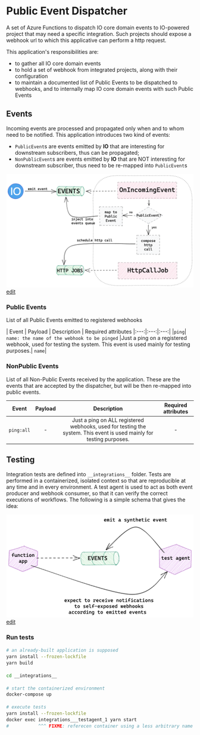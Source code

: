 # Public Event Dispatcher

A set of Azure Functions to dispatch IO core domain events to IO-powered project that may need a specific integration. Such projects should expose a webhook url to which this applicative can perform a http request.


This application's responsibilities are:
* to gather all IO core domain events
* to hold a set of webhook from integrated projects, along with their configuration
* to maintain a documented list of Public Events to be dispatched to webhooks, and to internally map IO core domain events with such Public Events

## Events
Incoming events are processed and propagated only when and to whom need to be notified. This application introduces two kind of events:
* `PublicEvent`s are events emitted by **IO** that are interesting for downstream subscribers, thus can be propagated;
* `NonPublicEvent`s are events emitted by **IO** that are NOT interesting for downstream subscriber, thus need to be re-mapped into `PublicEvent`s

![Events flow](/docs/events-flow.png)
[edit](https://excalidraw.com/#json=6579291928133632,C1u8ZCFxw3Y0miM1EnXroA)
### Public Events
List of all Public Events emitted to registered webhooks

| Event | Payload | Description | Required attributes
|:---:|:---:|:---:|
|`ping`| `name: the name of the webhook to be pinged` |Just a ping on a registered webhook, used for testing the system. This event is used mainly for testing purposes.| `name`|

### NonPublic Events
List of all Non-Public Events received by the application. These are the events that are accepted by the dispatcher, but will be then re-mapped into public events.

| Event | Payload | Description | Required attributes
|:---:|:---:|:---:|:---:|
|`ping:all`| - |Just a ping on ALL registered webhooks, used for testing the system. This event is used mainly for testing purposes.| - |

## Testing
Integration tests are defined into `__integrations__`  folder. Tests are performed in a containerized, isolated context so that are reproducible at any time and in every environment. A test agent is used to act as both event producer and webhook consumer, so that it can verify the correct executions of workflows. The following is a simple schema that gives the idea:

![Events flow](/docs/test-flow.png)
[edit](https://excalidraw.com/#json=5677494690643968,FiISx_BvMMDvhOHx3sJaxg)

### Run tests

```sh
# an already-built application is supposed
yarn install --frozen-lockfile
yarn build

cd __integrations__

# start the containerized environment
docker-compose up

# execute tests
yarn install --frozen-lockfile
docker exec integrations___testagent_1 yarn start
#           ^^^ FIXME: referecen container using a less arbitrary name
```

